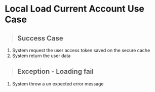 # Local Load Current Account Use Case

> ## Success Case
1. System request the user access token saved on the secure cache
2. System return the user data

> ## Exception - Loading fail
1. System throw a un expected error message